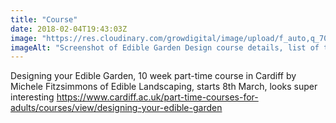 ```yaml
---
title: "Course"
date: 2018-02-04T19:43:03Z
image: "https://res.cloudinary.com/growdigital/image/upload/f_auto,q_70,w_736/v1544095625/edible-garden-design-28303658359.png"
imageAlt: "Screenshot of Edible Garden Design course details, list of topics"
---
```


Designing your Edible Garden, 10 week part-time course in Cardiff by Michele Fitzsimmons of Edible  Landscaping, starts 8th March, looks super interesting https://www.cardiff.ac.uk/part-time-courses-for-adults/courses/view/designing-your-edible-garden
